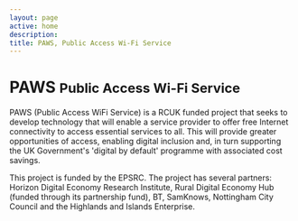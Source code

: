 ```yaml
---
layout: page
active: home
description: 
title: PAWS, Public Access Wi-Fi Service
---
```


# PAWS <small>Public Access Wi-Fi Service</small>

PAWS (Public Access WiFi Service) is a RCUK funded project that seeks to develop technology that will enable a service provider to offer free Internet connectivity to access essential services to all. This will provide greater opportunities of access, enabling digital inclusion and, in turn supporting the UK Government's 'digital by default' programme with associated cost savings.

This project is funded by the EPSRC. The project has several partners: Horizon Digital Economy Research Institute, Rural Digital Economy Hub (funded through its partnership fund), BT, SamKnows, Nottingham City Council and the Highlands and Islands Enterprise.

